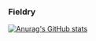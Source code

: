 ### Fieldry
[![Anurag's GitHub stats](https://github-readme-stats.vercel.app/api?username=Fieldry)](https://github.com/anuraghazra/github-readme-stats)

<!--
**Fieldry/Fieldry** is a ✨ _special_ ✨ repository because its `README.md` (this file) appears on your GitHub profile.

Here are some ideas to get you started:

- 🔭 I’m currently working on ...
- 🌱 I’m currently learning ...
- 👯 I’m looking to collaborate on ...
- 🤔 I’m looking for help with ...
- 💬 Ask me about ...
- 📫 How to reach me: ...
- 😄 Pronouns: ...
- ⚡ Fun fact: ...
-->
